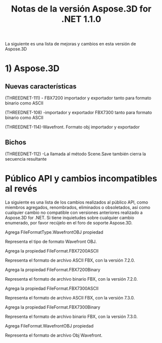 ﻿---
title: Notas de la versión Aspose.3D for .NET 1.1.0
type: docs
weight: 20
url: /es/net/aspose-3d-for-net-1-1-0-release-notes/
---
La siguiente es una lista de mejoras y cambios en esta versión de Aspose.3D
# **1) Aspose.3D**
## **Nuevas características**
(THREEDNET-111) - FBX7200 importador y exportador tanto para formato binario como ASCII

(THREEDNET-108) -importador y exportador FBX7300 tanto para formato binario como ASCII

(THREEDNET-114)-Wavefront. Formato obj importador y exportador
## **Bichos**
(THREEDNET-112) -La llamada al método Scene.Save también cierra la secuencia resultante
# **Público API y cambios incompatibles al revés**
La siguiente es una lista de los cambios realizados al público API, como miembros agregados, renombrados, eliminados o obsoletados, así como cualquier cambio no compatible con versiones anteriores realizado a Aspose.3D for .NET. Si tiene inquietudes sobre cualquier cambio enumerado, por favor recújelo en el foro de soporte Aspose.3D.

Agrega FileFormatType.WavefrontOBJ propiedad

Representa el tipo de formato Wavefront OBJ.

Agrega la propiedad FileFormat.FBX7200ASCII

Representa el formato de archivo ASCII FBX, con la versión 7.2.0.

Agrega la propiedad FileFormat.FBX7200Binary

Representa el formato de archivo binario FBX, con la versión 7.2.0.

Agrega la propiedad FileFormat.FBX7300ASCII

Representa el formato de archivo ASCII FBX, con la versión 7.3.0.

Agrega la propiedad FileFormat.FBX7300Binary

Representa el formato de archivo binario FBX, con la versión 7.3.0.

Agrega FileFormat.WavefrontOBJ propiedad

Representa el formato de archivo Obj Wavefront.
